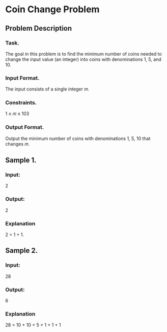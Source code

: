 # Coin Change Problem

## Problem Description
### Task. 
The goal in this problem is to find the minimum number of coins needed to change the input value
(an integer) into coins with denominations 1, 5, and 10.
### Input Format. 
The input consists of a single integer 𝑚.

### Constraints. 
1 ≤ 𝑚 ≤ 103

### Output Format. 
Output the minimum number of coins with denominations 1, 5, 10 that changes 𝑚.

## Sample 1.
### Input:
2
### Output:
2
### Explanation
2 = 1 + 1.

## Sample 2.
### Input:
28
### Output:
6
### Explanation
28 = 10 + 10 + 5 + 1 + 1 + 1